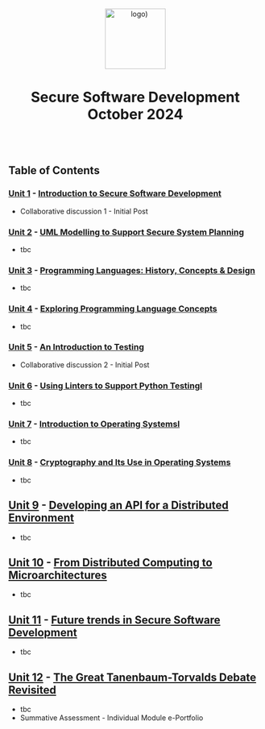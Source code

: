 <br>

<p align="center">
<img src="https://www.i-success.org/wp-content/uploads/2018/09/uoe-logo-1500x544.jpg" alt="logo)" height="120"/>
</p>

<h1 align="center">
Secure Software Development<br>October 2024
</h1>
<br>
<br>

## Table of Contents
### [Unit 1](/Unit01/) - [Introduction to Secure Software Development](https://www.my-course.co.uk/course/view.php?id=12586&section=7)
- Collaborative discussion 1 - Initial Post

### [Unit 2](/Unit02/) - [UML Modelling to Support Secure System Planning](https://www.my-course.co.uk/course/view.php?id=12586&section=8)
- tbc

### [Unit 3](/Unit03/) - [Programming Languages: History, Concepts & Design](https://www.my-course.co.uk/course/view.php?id=12586&section=9)
- tbc
  
### [Unit 4](/Unit04/) - [Exploring Programming Language Concepts](https://www.my-course.co.uk/course/view.php?id=12586&section=10)
- tbc

### [Unit 5](/Unit05/) - [An Introduction to Testing](https://www.my-course.co.uk/course/view.php?id=12586&section=11)
- Collaborative discussion 2 - Initial Post

### [Unit 6](/Unit06/) - [Using Linters to Support Python Testingl](https://www.my-course.co.uk/course/view.php?id=12063&section=12)
- tbc

### [Unit 7](/Unit07/) - [Introduction to Operating Systemsl](https://www.my-course.co.uk/course/view.php?id=12586&section=13)
- tbc

### [Unit 8](/Unit08/) - [Cryptography and Its Use in Operating Systems](https://www.my-course.co.uk/course/view.php?id=12063&section=14)
- tbc

## [Unit 9](/Unit09/) - [Developing an API for a Distributed Environment](https://www.my-course.co.uk/course/view.php?id=12586&section=15)
- tbc

## [Unit 10](/Unit10/) - [From Distributed Computing to Microarchitectures](https://www.my-course.co.uk/course/view.php?id=12586&section=16)
- tbc

## [Unit 11](/Unit11/) - [Future trends in Secure Software Development](https://www.my-course.co.uk/course/view.php?id=12586&section=17)
- tbc

## [Unit 12](/Unit12/) - [The Great Tanenbaum-Torvalds Debate Revisited](https://www.my-course.co.uk/course/view.php?id=12586&section=18)
- tbc
- Summative Assessment - Individual Module e-Portfolio
